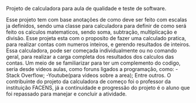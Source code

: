 Projeto de calculadora para aula de qualidade e teste de software.

Esse projeto tem com base anotações de como deve ser feito com escalas ja definidos, sendo uma classe para calculadora para definir de como será feito os calculos matematicos, sendo soma, subtração, multiplicação e divisão.
Esse projeta esta com o proposito de fazer uma calculado pratica, para realizar contas com numeros inteiros, e gerendo resultados de inteiros.
Essa calculadora, pode ser começada individualmente ou no comando geral, para realizar a carga completa dos resultados dos calculos das contas.
Um meio de se familiarizar para ter um complemento do codigo, seria desde videos aulas, como foruns ligados a programação, como:
-Stack Overflow;
-Youtube(para videos sobre a area);
Entre outros.
O contribuinte do projeto da calculadora de começo foi o professor da instituição FACENS, já a continuidade e progressão do projeto é o aluno que foi repassado para manejar e concluir a atividade.
